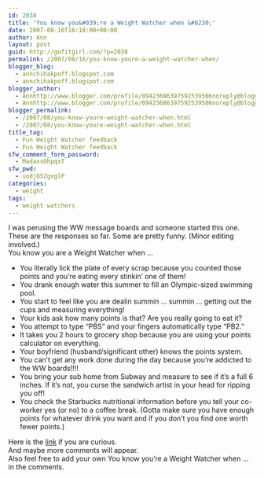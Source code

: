 ```yaml
---
id: 2038
title: 'You know you&#039;re a Weight Watcher when &#8230;'
date: 2007-08-16T16:18:00+00:00
author: Ann
layout: post
guid: http://gofitgirl.com/?p=2038
permalink: /2007/08/16/you-know-youre-a-weight-watcher-when/
blogger_blog:
  - annchihakpoff.blogspot.com
  - annchihakpoff.blogspot.com
blogger_author:
  - Annhttp://www.blogger.com/profile/09423686397592539506noreply@blogger.com
  - Annhttp://www.blogger.com/profile/09423686397592539506noreply@blogger.com
blogger_permalink:
  - /2007/08/you-know-youre-weight-watcher-when.html
  - /2007/08/you-know-youre-weight-watcher-when.html
title_tag:
  - Fun Weight Watcher feedback
  - Fun Weight Watcher feedback
sfw_comment_form_password:
  - MadaxsOhpqxT
sfw_pwd:
  - uodjO5ZgxglP
categories:
  - weight
tags:
  - weight watchers
---
```

I was perusing the WW message boards and someone started this one.  
These are the responses so far. Some are pretty funny. (Minor editing involved.)  
You know you are a Weight Watcher when &#8230;

  * You literally lick the plate of every scrap because you counted those points and you&#8217;re eating every stinkin&#8217; one of them!
  * You drank enough water this summer to fill an Olympic-sized swimming pool.
  * You start to feel like you are dealin summin &#8230; summin &#8230; getting out the cups and measuring everything!
  * Your kids ask how many points is that? Are you really going to eat it?
  * You attempt to type &#8220;PBS&#8221; and your fingers automatically type &#8220;PB2.&#8221;
  * It takes you 2 hours to grocery shop because you are using your points calculator on everything.
  * Your boyfriend (husband/significant other) knows the points system.
  * You can&#8217;t get any work done during the day because you&#8217;re addicted to the WW boards!!!!
  * You bring your sub home from Subway and measure to see if it&#8217;s a full 6 inches. If it&#8217;s not, you curse the sandwich artist in your head for ripping you off!
  * You check the Starbucks nutritional information before you tell your co-worker yes (or no) to a coffee break. (Gotta make sure you have enough points for whatever drink you want and if you don&#8217;t you find one worth fewer points.)

Here is the [link](http://www.weightwatchers.com/community/mbd/post.aspx?page_size=25&rownum=95&threadpage_no=4&sincedate=8%2f15%2f2007+12%3a00%3a00+AM&thread_id=106285980&board_id=1&forum_id=1&thread_name=You+know+you) if you are curious.  
And maybe more comments will appear.  
Also feel free to add your own You know you&#8217;re a Weight Watcher when &#8230; in the comments.